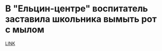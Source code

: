 # В "Ельцин-центре" воспитатель заставила школьника вымыть рот с мылом



[LINK](https://varlamov.ru/2304409.html)